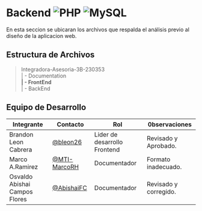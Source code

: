 # Backend ![PHP](https://img.shields.io/badge/PHP-777BB4?logo=php&logoColor=white) ![MySQL](https://img.shields.io/badge/MySQL-4479A1?logo=mysql&logoColor=white)


En esta seccion se ubicaran los archivos que respalda el análisis previo al diseño de la aplicacion web.

## Estructura de Archivos

>Integradora-Asesoria-3B-230353 <br>
>| - Documentation <br>
>**| - FrontEnd** <br>
>| - BackEnd <br>

## Equipo de Desarrollo

|Integrante|Contacto|Rol|0bservaciones|
|----------|--------|---|-------------|
|Brandon Leon Cabrera|[@bleon26](https://github.com/bleon26)|Lider de desarrollo Frontend|Revisado y Aprobado.
|Marco A.Ramirez|[@MTI-MarcoRH](https://github.com/MTI-MarcoRH)|Documentador|Formato inadecuado.
|Osvaldo Abishai Campos Flores|[@AbishaiFC](https://github.com/AbishaiF)|Documentador|Revisado y corregido.
